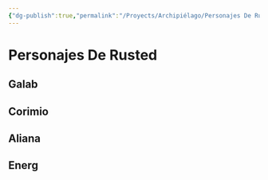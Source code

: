 ```yaml
---
{"dg-publish":true,"permalink":"/Proyects/Archipiélago/Personajes De Rusted/","title":"Personajes De Rusted","updated":"2023-12-30T18:05:54.484-05:00"}
---
```



# Personajes De Rusted

## Galab

## Corimio

## Aliana

## Energ
